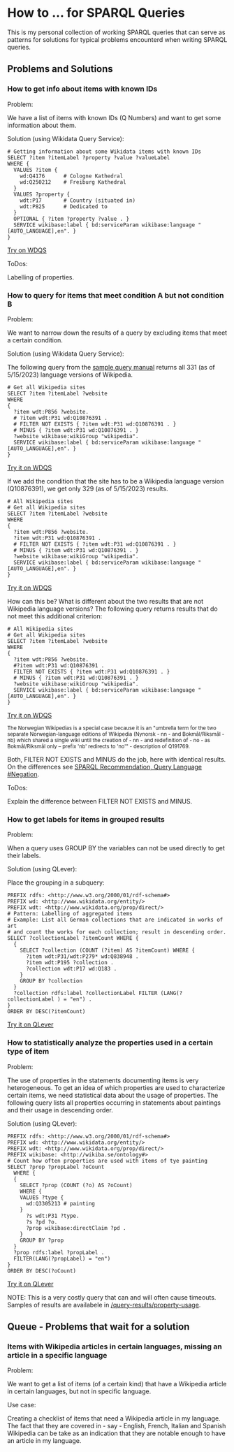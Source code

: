 # How to ... for SPARQL Queries

This is my personal collection of working SPARQL queries that can serve as patterns for solutions for typical problems encounterd when writing SPARQL queries.

## Problems and Solutions

### How to get info about items with known IDs

Problem:

We have a list of items with known IDs (Q Numbers) and want to get some information about them.

Solution (using Wikidata Query Service):

```SPARQL
# Getting information about some Wikidata items with known IDs
SELECT ?item ?itemLabel ?property ?value ?valueLabel
WHERE {
  VALUES ?item {
    wd:Q4176      # Cologne Kathedral
    wd:Q250212    # Freiburg Kathedral
  }
  VALUES ?property {
    wdt:P17       # Country (situated in)
    wdt:P825      # Dedicated to
  }
  OPTIONAL { ?item ?property ?value . }
  SERVICE wikibase:label { bd:serviceParam wikibase:language "[AUTO_LANGUAGE],en". }
}
```
[Try on WDQS](https://w.wiki/6dgb)

ToDos:

Labelling of properties.

### How to query for items that meet condition A but not condition B

Problem:

We want to narrow down the results of a query by excluding items that meet a certain condition.

Solution (using Wikidata Query Service):

The following query from the [sample query manual](https://www.wikidata.org/wiki/Wikidata:SPARQL_query_service/queries/examples#All_Wikipedia_sites) returns all 331 (as of 5/15/2023) language versions of Wikipedia.

```SPARQL
# Get all Wikipedia sites
SELECT ?item ?itemLabel ?website
WHERE 
{
  ?item wdt:P856 ?website.
  # ?item wdt:P31 wd:Q10876391 .
  # FILTER NOT EXISTS { ?item wdt:P31 wd:Q10876391 . }
  # MINUS { ?item wdt:P31 wd:Q10876391 . }
  ?website wikibase:wikiGroup "wikipedia".
  SERVICE wikibase:label { bd:serviceParam wikibase:language "[AUTO_LANGUAGE],en". }
}
```
[Try it on WDQS](https://w.wiki/6huK)

If we add the condition that the site has to be a Wikipedia language version (Q10876391), we get only 329 (as of 5/15/2023) results.

```SPARQL
# All Wikipedia sites
# Get all Wikipedia sites
SELECT ?item ?itemLabel ?website
WHERE 
{
  ?item wdt:P856 ?website.
  ?item wdt:P31 wd:Q10876391 .
  # FILTER NOT EXISTS { ?item wdt:P31 wd:Q10876391 . }
  # MINUS { ?item wdt:P31 wd:Q10876391 . }
  ?website wikibase:wikiGroup "wikipedia".
  SERVICE wikibase:label { bd:serviceParam wikibase:language "[AUTO_LANGUAGE],en". }
}
```
[Try it on WDQS](https://w.wiki/6huP)

How can this be? What is different about the two results that are not Wikipedia language versions? The following query returns results that do not meet this additional criterion:

```SPARQL
# All Wikipedia sites
# Get all Wikipedia sites
SELECT ?item ?itemLabel ?website
WHERE 
{
  ?item wdt:P856 ?website.
  #?item wdt:P31 wd:Q10876391 .
  FILTER NOT EXISTS { ?item wdt:P31 wd:Q10876391 . }
  # MINUS { ?item wdt:P31 wd:Q10876391 . }
  ?website wikibase:wikiGroup "wikipedia".
  SERVICE wikibase:label { bd:serviceParam wikibase:language "[AUTO_LANGUAGE],en". }
}
```
[Try it on WDQS](https://w.wiki/6huS)

<small>The Norwegian Wikipedias is a special case because it is an "umbrella term for the two separate Norwegian-language editions of Wikipedia (Nynorsk - nn - and Bokmål/Riksmål - nb) which shared a single wiki until the creation of - nn - and redefinition of - no - as Bokmål/Riksmål only – prefix 'nb' redirects to 'no'" - description of Q191769.</small>

Both, FILTER NOT EXISTS and MINUS do the job, here with identical results. On the differences see [SPARQL Recommendation, Query Language #Negation](https://www.w3.org/TR/sparql11-query/#negation).

ToDos:

Explain the difference between FILTER NOT EXISTS and MINUS.

### How to get labels for items in grouped results

Problem:

When a query uses GROUP BY the variables can not be used directly to get their labels.

Solution (using QLever):

Place the grouping in a subquery:

```SPARQL
PREFIX rdfs: <http://www.w3.org/2000/01/rdf-schema#>
PREFIX wd: <http://www.wikidata.org/entity/>
PREFIX wdt: <http://www.wikidata.org/prop/direct/>
# Pattern: Labelling of aggregated items
# Example: List all German collections that are indicated in works of art
# and count the works for each collection; result in descending order.
SELECT ?collectionLabel ?itemCount WHERE { 
  { 
    SELECT ?collection (COUNT (?item) AS ?itemCount) WHERE {
      ?item wdt:P31/wdt:P279* wd:Q838948 .
      ?item wdt:P195 ?collection .
      ?collection wdt:P17 wd:Q183 .
    }
    GROUP BY ?collection
  }
  ?collection rdfs:label ?collectionLabel FILTER (LANG(?collectionLabel ) = "en") .
}
ORDER BY DESC(?itemCount) 

```
[Try it on QLever](https://qlever.cs.uni-freiburg.de/wikidata/qXYlja)

### How to statistically analyze the properties used in a certain type of item

Problem:

The use of properties in the statements documenting items is very heterogeneous. To get an idea of which properties are used to characterize certain items, we need statistical data about the usage of properties. The following query lists all properties occurring in statements about paintings and their usage in descending order.

Solution (using QLever):

```SPARQL
PREFIX rdfs: <http://www.w3.org/2000/01/rdf-schema#>
PREFIX wd: <http://www.wikidata.org/entity/>
PREFIX wdt: <http://www.wikidata.org/prop/direct/>
PREFIX wikibase: <http://wikiba.se/ontology#>
# Count how often properties are used with items of tye painting
SELECT ?prop ?propLabel ?oCount 
  WHERE {
  {
    SELECT ?prop (COUNT (?o) AS ?oCount)
    WHERE {
	VALUES ?type { 
      wd:Q3305213 # painting
    }
	  ?s wdt:P31 ?type.
      ?s ?pd ?o.
      ?prop wikibase:directClaim ?pd .
    }
    GROUP BY ?prop
  }
  ?prop rdfs:label ?propLabel .
  FILTER(LANG(?propLabel) = "en")
}
ORDER BY DESC(?oCount)

```
[Try it on QLever](https://qlever.cs.uni-freiburg.de/wikidata/8h9vxg)

NOTE: This is a very costly query that can and will often cause timeouts. Samples of results are availabele in [/query-results/property-usage](/query-results/property-usage).

## Queue - Problems that wait for a solution

### Items with Wikipedia articles in certain languages, missing an article in a specific language

Problem:

We want to get a list of items (of a certain kind) that have a Wikipedia article in certain languages, but not in specific language.

Use case:

Creating a checklist of items that need a Wikipedia article in my language. The fact that they are covered in - say - English, French, Italian and Spanish Wikipedia can be take as an indication that they are notable enough to have an article in my language.
